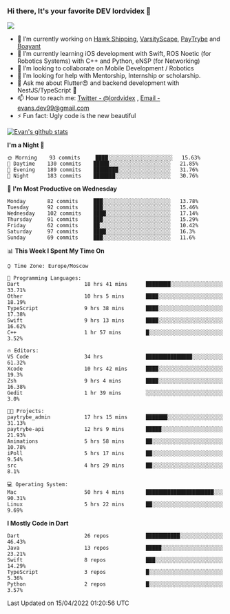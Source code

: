 ### Hi there, It's your favorite DEV lordvidex 👋
<img src="https://komarev.com/ghpvc/?username=lordvidex&label=Views&color=blue&style=plastic" />
<!--
**lordvidex/lordvidex** is a ✨ _special_ ✨ repository because its `README.md` (this file) appears on your GitHub profile.
Here are some ideas to get you started:
-->

- 🔭 I’m currently working on [Hawk Shipping](https://hawkshipping.com), [VarsityScape](https://varsityscape.com), [PayTrybe](https://www.paytrybe.com) and [Boayant](https://www.github.com/boayant-dev)
- 🌱 I’m currently learning iOS development with Swift, ROS Noetic (for Robotics Systems) with C++ and Python, eNSP (for Networking)
- 👯 I’m looking to collaborate on Mobile Development / Robotics
- 🤔 I’m looking for help with Mentorship, Internship or scholarship.
- 💬 Ask me about Flutter😍 and backend development with NestJS/TypeScript 🔮
- 📫 How to reach me: [Twitter - @lordvidex](https://twitter.com/lordvidex) , [Email - evans.dev99@gmail.com](mailto:evans.dev99@gmail.com?body=Hello%20Evans,)
- ⚡ Fun fact: Ugly code is the new beautiful 

<div>
<!-- <a href="https://github.com/lordvidex">
  <img src="https://github-readme-stats.vercel.app/api/top-langs/?username=lordvidex&theme=light" />
</a>    -->
<!-- [![Top Langs](https://github-readme-stats.vercel.app/api/top-langs/?username=lordvidex)](https://github.com/lordvidex/)  -->

<a href="https://github.com/lordvidex">
 <img src="https://github-readme-stats.vercel.app/api?username=lordvidex&show_icons=true&theme=light&line_height=27" alt="Evan's github stats"/>
</a>
</div>


<!--
  <a href="https://github.com/iampawan/FlutterExampleApps">
    <img align="center" src="https://github-readme-stats.vercel.app/api/pin/?username=iampawan&repo=FlutterExampleApps&theme=light" />

  </a>
  <a href="https://github.com/iampawan/VelocityX">
   <img align="center" src="https://github-readme-stats.vercel.app/api/pin/?username=iampawan&repo=VelocityX&theme=light" />
  </a>
-->
<!--START_SECTION:waka-->
**I'm a Night 🦉** 

```text
🌞 Morning    93 commits     ████░░░░░░░░░░░░░░░░░░░░░   15.63% 
🌆 Daytime    130 commits    █████░░░░░░░░░░░░░░░░░░░░   21.85% 
🌃 Evening    189 commits    ████████░░░░░░░░░░░░░░░░░   31.76% 
🌙 Night      183 commits    ███████░░░░░░░░░░░░░░░░░░   30.76%

```
📅 **I'm Most Productive on Wednesday** 

```text
Monday       82 commits     ███░░░░░░░░░░░░░░░░░░░░░░   13.78% 
Tuesday      92 commits     ███░░░░░░░░░░░░░░░░░░░░░░   15.46% 
Wednesday    102 commits    ████░░░░░░░░░░░░░░░░░░░░░   17.14% 
Thursday     91 commits     ███░░░░░░░░░░░░░░░░░░░░░░   15.29% 
Friday       62 commits     ██░░░░░░░░░░░░░░░░░░░░░░░   10.42% 
Saturday     97 commits     ████░░░░░░░░░░░░░░░░░░░░░   16.3% 
Sunday       69 commits     ███░░░░░░░░░░░░░░░░░░░░░░   11.6%

```


📊 **This Week I Spent My Time On** 

```text
⌚︎ Time Zone: Europe/Moscow

💬 Programming Languages: 
Dart                     18 hrs 41 mins      ████████░░░░░░░░░░░░░░░░░   33.71% 
Other                    10 hrs 5 mins       ████░░░░░░░░░░░░░░░░░░░░░   18.19% 
TypeScript               9 hrs 38 mins       ████░░░░░░░░░░░░░░░░░░░░░   17.38% 
Swift                    9 hrs 13 mins       ████░░░░░░░░░░░░░░░░░░░░░   16.62% 
C++                      1 hr 57 mins        █░░░░░░░░░░░░░░░░░░░░░░░░   3.52%

🔥 Editors: 
VS Code                  34 hrs              ███████████████░░░░░░░░░░   61.32% 
Xcode                    10 hrs 42 mins      ████░░░░░░░░░░░░░░░░░░░░░   19.3% 
Zsh                      9 hrs 4 mins        ████░░░░░░░░░░░░░░░░░░░░░   16.38% 
Gedit                    1 hr 39 mins        ░░░░░░░░░░░░░░░░░░░░░░░░░   3.0%

🐱‍💻 Projects: 
paytrybe_admin           17 hrs 15 mins      ███████░░░░░░░░░░░░░░░░░░   31.13% 
paytrybe-api             12 hrs 9 mins       █████░░░░░░░░░░░░░░░░░░░░   21.93% 
Animations               5 hrs 58 mins       ██░░░░░░░░░░░░░░░░░░░░░░░   10.78% 
iPoll                    5 hrs 17 mins       ██░░░░░░░░░░░░░░░░░░░░░░░   9.54% 
src                      4 hrs 29 mins       ██░░░░░░░░░░░░░░░░░░░░░░░   8.1%

💻 Operating System: 
Mac                      50 hrs 4 mins       ██████████████████████░░░   90.31% 
Linux                    5 hrs 22 mins       ██░░░░░░░░░░░░░░░░░░░░░░░   9.69%

```

**I Mostly Code in Dart** 

```text
Dart                     26 repos            ███████████░░░░░░░░░░░░░░   46.43% 
Java                     13 repos            █████░░░░░░░░░░░░░░░░░░░░   23.21% 
Swift                    8 repos             ███░░░░░░░░░░░░░░░░░░░░░░   14.29% 
TypeScript               3 repos             █░░░░░░░░░░░░░░░░░░░░░░░░   5.36% 
Python                   2 repos             █░░░░░░░░░░░░░░░░░░░░░░░░   3.57%

```



 Last Updated on 15/04/2022 01:20:56 UTC
<!--END_SECTION:waka-->
